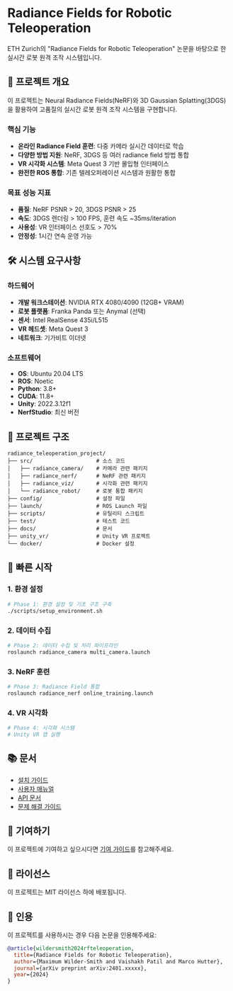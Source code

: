 # Radiance Fields for Robotic Teleoperation

ETH Zurich의 "Radiance Fields for Robotic Teleoperation" 논문을 바탕으로 한 실시간 로봇 원격 조작 시스템입니다.

## 🎯 프로젝트 개요

이 프로젝트는 Neural Radiance Fields(NeRF)와 3D Gaussian Splatting(3DGS)을 활용하여 고품질의 실시간 로봇 원격 조작 시스템을 구현합니다.

### 핵심 기능
- **온라인 Radiance Field 훈련**: 다중 카메라 실시간 데이터로 학습
- **다양한 방법 지원**: NeRF, 3DGS 등 여러 radiance field 방법 통합
- **VR 시각화 시스템**: Meta Quest 3 기반 몰입형 인터페이스
- **완전한 ROS 통합**: 기존 텔레오퍼레이션 시스템과 원활한 통합

### 목표 성능 지표
- **품질**: NeRF PSNR > 20, 3DGS PSNR > 25
- **속도**: 3DGS 렌더링 > 100 FPS, 훈련 속도 ~35ms/iteration
- **사용성**: VR 인터페이스 선호도 > 70%
- **안정성**: 1시간 연속 운영 가능

## 🛠️ 시스템 요구사항

### 하드웨어
- **개발 워크스테이션**: NVIDIA RTX 4080/4090 (12GB+ VRAM)
- **로봇 플랫폼**: Franka Panda 또는 Anymal (선택)
- **센서**: Intel RealSense 435i/L515
- **VR 헤드셋**: Meta Quest 3
- **네트워크**: 기가비트 이더넷

### 소프트웨어
- **OS**: Ubuntu 20.04 LTS
- **ROS**: Noetic
- **Python**: 3.8+
- **CUDA**: 11.8+
- **Unity**: 2022.3.12f1
- **NerfStudio**: 최신 버전

## 📁 프로젝트 구조

```
radiance_teleoperation_project/
├── src/                    # 소스 코드
│   ├── radiance_camera/    # 카메라 관련 패키지
│   ├── radiance_nerf/      # NeRF 관련 패키지
│   ├── radiance_viz/       # 시각화 관련 패키지
│   └── radiance_robot/     # 로봇 통합 패키지
├── config/                 # 설정 파일
├── launch/                 # ROS Launch 파일
├── scripts/                # 유틸리티 스크립트
├── test/                   # 테스트 코드
├── docs/                   # 문서
├── unity_vr/               # Unity VR 프로젝트
└── docker/                 # Docker 설정
```

## 🚀 빠른 시작

### 1. 환경 설정
```bash
# Phase 1: 환경 설정 및 기초 구조 구축
./scripts/setup_environment.sh
```

### 2. 데이터 수집
```bash
# Phase 2: 데이터 수집 및 처리 파이프라인
roslaunch radiance_camera multi_camera.launch
```

### 3. NeRF 훈련
```bash
# Phase 3: Radiance Field 통합
roslaunch radiance_nerf online_training.launch
```

### 4. VR 시각화
```bash
# Phase 4: 시각화 시스템
# Unity VR 앱 실행
```

## 📚 문서

- [설치 가이드](docs/INSTALLATION.md)
- [사용자 매뉴얼](docs/USER_MANUAL.md)
- [API 문서](docs/API_REFERENCE.md)
- [문제 해결 가이드](docs/TROUBLESHOOTING.md)

## 🤝 기여하기

이 프로젝트에 기여하고 싶으시다면 [기여 가이드](docs/CONTRIBUTING.md)를 참고해주세요.

## 📄 라이선스

이 프로젝트는 MIT 라이선스 하에 배포됩니다.

## 🙏 인용

이 프로젝트를 사용하시는 경우 다음 논문을 인용해주세요:

```bibtex
@article{wildersmith2024rfteleoperation,
  title={Radiance Fields for Robotic Teleoperation},
  author={Maximum Wilder-Smith and Vaishakh Patil and Marco Hutter},
  journal={arXiv preprint arXiv:2401.xxxxx},
  year={2024}
}
```
